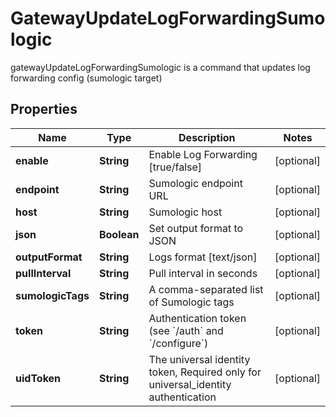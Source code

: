

# GatewayUpdateLogForwardingSumologic

gatewayUpdateLogForwardingSumologic is a command that updates log forwarding config (sumologic target)

## Properties

Name | Type | Description | Notes
------------ | ------------- | ------------- | -------------
**enable** | **String** | Enable Log Forwarding [true/false] |  [optional]
**endpoint** | **String** | Sumologic endpoint URL |  [optional]
**host** | **String** | Sumologic host |  [optional]
**json** | **Boolean** | Set output format to JSON |  [optional]
**outputFormat** | **String** | Logs format [text/json] |  [optional]
**pullInterval** | **String** | Pull interval in seconds |  [optional]
**sumologicTags** | **String** | A comma-separated list of Sumologic tags |  [optional]
**token** | **String** | Authentication token (see &#x60;/auth&#x60; and &#x60;/configure&#x60;) |  [optional]
**uidToken** | **String** | The universal identity token, Required only for universal_identity authentication |  [optional]



